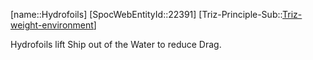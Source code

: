 ﻿---
type: TrizExample
aliases:
- Hydrofoils
license: CC BY-SA 4.0
copyright: https://github.com/SpocWeb
IsDeleted: false
IsReadOnly: false
Confidential: public
tags: 
- Triz/Principle/Example
---
[name::Hydrofoils]
[SpocWebEntityId::22391]
[Triz-Principle-Sub::[Triz-weight-environment](tech/Triz/Sub/Triz-weight-environment.md)]

Hydrofoils lift Ship out of the Water to reduce Drag.